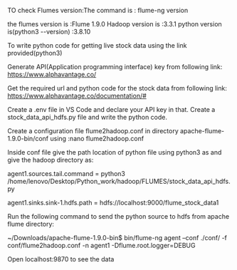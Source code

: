 
TO check Flumes version:The command is : flume-ng version

the flumes version is :Flume 1.9.0
Hadoop version is :3.3.1
python version is(python3 --version) :3.8.10

To write python code for getting live stock data using the link provided(python3)

Generate API(Application programming interface) key from following link: https://www.alphavantage.co/

Get the required url and python code for the stock data from following link: https://www.alphavantage.co/documentation/#

Create a .env file in VS Code and declare your API key in that. Create a stock_data_api_hdfs.py  file and write the python code.

Create a configuration file flume2hadoop.conf  in directory  apache-flume-1.9.0-bin/conf using :nano flume2hadoop.conf

Inside conf file give the path location of python file using python3 as and give the hadoop directory as:

agent1.sources.tail.command = python3 /home/lenovo/Desktop/Python_work/hadoop/FLUMES/stock_data_api_hdfs.py

agent1.sinks.sink-1.hdfs.path = hdfs://localhost:9000/flume_stock_data1

Run the following command to send the python source to hdfs from apache flume directory:

~/Downloads/apache-flume-1.9.0-bin$ bin/flume-ng agent –conf ./conf/ -f conf/flume2hadoop.conf -n agent1 -Dflume.root.logger=DEBUG

Open localhost:9870 to see the data
